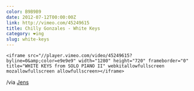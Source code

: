 ```yaml
---
color: B9B9B9
date: 2012-07-12T00:00:00Z
link: http://vimeo.com/45249615
title: Chilly Gonzales - White Keys
category: ❤ing
slug: white-keys
---
```


<div class="large embed video vimeo">
    <style type="text/css" scoped>
        .embed:after {
            padding-top: 56.25% !important;
        }
    </style>

    <iframe src="//player.vimeo.com/video/45249615?byline=0&amp;color=e9e9e9" width="1280" height="720" frameborder="0" title="WHITE KEYS from SOLO PIANO II" webkitallowfullscreen mozallowfullscreen allowfullscreen></iframe>
</div>

/via [Jens][jens]

[jens]: http://aneuu.com/
